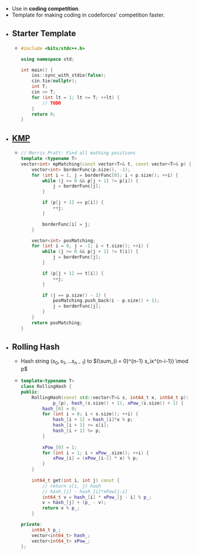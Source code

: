 - Use in **coding competition**.
- Template for making coding in codeforces' competition faster.
- ## Starter Template
	- ```cpp
	  #include <bits/stdc++.h>
	  
	  using namespace std;
	  
	  int main() {
	      ios::sync_with_stdio(false);
	      cin.tie(nullptr);
	      int T;
	      cin >> T;
	      for (int lt = 1; lt <= T; ++lt) {
	          // TODO
	      }
	      return 0;
	  }
	  ```
- ## [KMP](((631ea11b-05e1-4a96-bb44-d609c67a35fe)))
	- ```cpp
	  // Morris Pratt: Find all mathing positions
	  template <typename T>
	  vector<int> mpMatching(const vector<T>& t, const vector<T>& p) {
	      vector<int> borderFunc(p.size(), -1);
	      for (int i = 1, j = borderFunc[0]; i < p.size(); ++i) {
	          while (j >= 0 && p[j + 1] != p[i]) {
	              j = borderFunc[j];
	          }
	  
	          if (p[j + 1] == p[i]) {
	              ++j;
	          }
	  
	          borderFunc[i] = j;
	      }
	  
	      vector<int> posMatching;
	      for (int i = 0, j = -1; i < t.size(); ++i) {
	          while (j >= 0 && p[j + 1] != t[i]) {
	              j = borderFunc[j];
	          }
	  
	          if (p[j + 1] == t[i]) {
	              ++j;
	          }
	  
	          if (j == p.size() - 1) {
	              posMatching.push_back(i - p.size() + 1);
	              j = borderFunc[j];
	          }
	      }
	      return posMatching;
	  }
	  
	  ```
- ## Rolling Hash
	- Hash string $(s_0, s_1, ... s_{n-1})$ to $(\sum_{i = 0}^{n-1} s_ix^{n-i-1}) \mod p$
	- ```cpp
	  template<typename T>
	  class RollingHash {
	  public:
	      RollingHash(const std::vector<T>& s, int64_t x, int64_t p):
	              p_(p), hash_(s.size() + 1), xPow_(s.size() + 1) {
	          hash_[0] = 0;
	          for (int i = 0; i < s.size(); ++i) {
	              hash_[i + 1] = hash_[i]*x % p;
	              hash_[i + 1] += s[i];
	              hash_[i + 1] %= p;
	          }
	          
	          xPow_[0] = 1;
	          for (int i = 1; i < xPow_.size(); ++i) {
	              xPow_[i] = (xPow_[i-1] * x) % p;
	          }
	      }
	      
	      int64_t get(int i, int j) const {
	          // return s[i, j) hash
	          // hash_[j] - hash_[i]*xPow[j-i]
	          int64_t v = hash_[i] * xPow_[j - i] % p_;
	          v = hash_[j] + (p_ - v);
	          return v % p_;
	      }
	  
	  private:
	      int64_t p_;
	      vector<int64_t> hash_;
	      vector<int64_t> xPow_;
	  };
	  ```